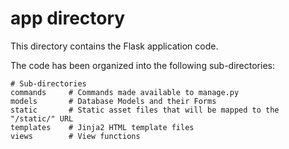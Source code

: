 # app directory

This directory contains the Flask application code.

The code has been organized into the following sub-directories:

    # Sub-directories
    commands     # Commands made available to manage.py
    models       # Database Models and their Forms
    static       # Static asset files that will be mapped to the "/static/" URL
    templates    # Jinja2 HTML template files
    views        # View functions

